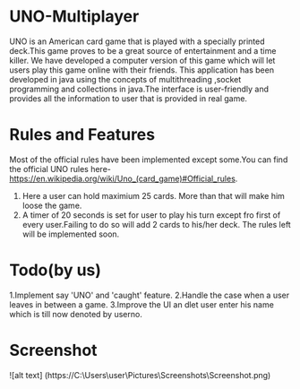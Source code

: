 # UNO-Multiplayer
UNO is an American card game that is played with a specially printed deck.This game proves to be a great source of entertainment and a time killer. We have developed a computer version of this game which will let users play this game online with their friends. This application has been developed in java using the concepts of multithreading ,socket programming and collections in java.The interface is user-friendly and provides all the information to user that is provided in real game.

# Rules and Features
Most of the official rules have been implemented except some.You can find the official UNO rules here- 
https://en.wikipedia.org/wiki/Uno_(card_game)#Official_rules.
1. Here a user can hold maximium 25 cards. More than that will make him loose the game.
2. A timer of 20 seconds is set for user to play his turn except fro first of every user.Failing to do so will add 2 cards to his/her deck.
The rules left will be implemented soon.

# Todo(by us)
1.Implement say 'UNO' and 'caught' feature.
2.Handle the case when a user leaves in between a game.
3.Improve the UI an dlet user enter his name which is till now denoted by userno.

# Screenshot
![alt text] (https://C:\Users\user\Pictures\Screenshots\Screenshot.png)
